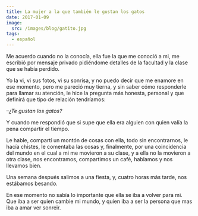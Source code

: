 ```yaml
---
title: La mujer a la que también le gustan los gatos
date: 2017-01-09
image:
  src: /images/blog/gatito.jpg
tags:
  - español
---
```

Me acuerdo cuando no la conocía, ella fue la que me conoció a mi, me escribió por mensaje privado pidiéndome detalles de la facultad y la clase que se había perdido.

Yo la vi, vi sus fotos, vi su sonrisa, y no puedo decir que me enamore en ese momento, pero me pareció muy tierna, y sin saber cómo responderle para llamar su atención, le hice la pregunta más honesta, personal y que definirá que tipo de relación tendríamos:

<em>–¿Te gustan los gatos? </em>

Y cuando me respondió que si supe que ella era alguien con quien valía la pena compartir el tiempo.

Le hable, compartí un montón de cosas con ella, todo sin encontrarnos, le hacía chistes, le comentaba las cosas y, finalmente, por una coincidencia del mundo en el cual a mi me movieron a su clase, y a ella no la movieron a otra clase, nos encontramos, compartimos un café, hablamos y nos llevamos bien.

Una semana después salimos a una fiesta, y, cuatro horas más tarde, nos estábamos besando.

En ese momento no sabía lo importante que ella se iba a volver para mi. Que iba a ser quien cambie mi mundo, y quien iba a ser la persona que mas iba a amar ver sonreir.
